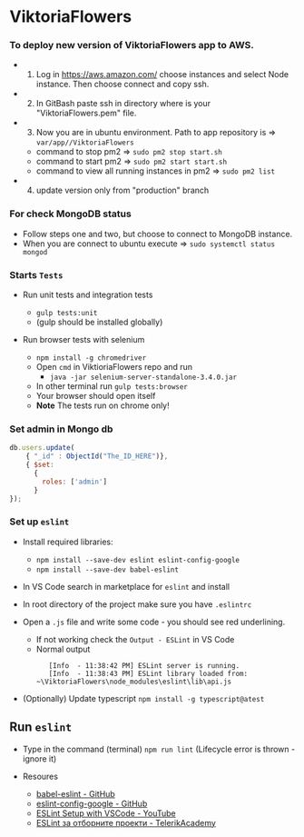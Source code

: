 # ViktoriaFlowers

### To deploy new version of ViktoriaFlowers app to AWS. 
* 1. Log in https://aws.amazon.com/ choose instances and select Node instance. Then choose connect and copy ssh.
* 2. In GitBash paste ssh in directory where is your "ViktoriaFlowers.pem" file. 
* 3. Now you are in ubuntu environment. Path to app repository is => `var/app//ViktoriaFlowers`
    * command to stop pm2 => `sudo pm2 stop start.sh`  
    * command to start pm2 => `sudo pm2 start start.sh`  
    * command to view all running instances in pm2 => `sudo pm2 list`  
* 4. update version only from "production" branch  
 
 ### For check MongoDB status  
* Follow steps one and two, but choose to connect to MongoDB instance.  
* When you are connect to ubuntu execute => `sudo systemctl status mongod`  


### Starts `Tests`
* Run unit tests and integration tests
  * `gulp tests:unit`
  * (gulp should be installed globally)

* Run browser tests with selenium
  * `npm install -g chromedriver`
  *  Open `cmd` in ViktioriaFlowers repo and run 
     * `java -jar selenium-server-standalone-3.4.0.jar`
  * In other terminal run `gulp tests:browser` 
  * Your browser should open itself
  * **Note** The tests run on chrome only!

### Set admin in Mongo db

```js
db.users.update(
    { "_id" : ObjectId("The_ID_HERE")}, 
    { $set:
      {
        roles: ['admin']
      }
});
```

### Set up `eslint`

* Install required libraries:
    * `npm install --save-dev eslint eslint-config-google`
    * `npm install --save-dev babel-eslint `

* In VS Code search in marketplace for `eslint` and install
* In root directory of the project make sure you have `.eslintrc`
* Open a `.js` file and write some code - you should see red underlining.
    * If not working check the `Output - ESLint` in VS Code
    * Normal output
      ```
         [Info  - 11:38:42 PM] ESLint server is running.
         [Info  - 11:38:43 PM] ESLint library loaded from: ~\ViktoriaFlowers\node_modules\eslint\lib\api.js
      ```
* (Optionally) Update typescript `npm install -g typescript@atest`

## Run `eslint`

* Type in the command (terminal) `npm run lint` (Lifecycle error is thrown - ignore it)


* Resoures
    * [babel-eslint - GitHub](https://github.com/babel/babel-eslint)
    * [eslint-config-google - GitHub](https://github.com/google/eslint-config-google)
    * [ESLint Setup with VSCode - YouTube](https://www.youtube.com/watch?v=w3qir73qU58)
    * [ESLint за отборните проекти - TelerikAcademy](http://telerikacademy.com/Forum/Questions/208193/ESLint-%D0%B7%D0%B0-%D0%BE%D1%82%D0%B1%D0%BE%D1%80%D0%BD%D0%B8%D1%82%D0%B5-%D0%BF%D1%80%D0%BE%D0%B5%D0%BA%D1%82%D0%B8-brace-style-%D0%B2%D1%8A%D0%B7%D0%BC%D0%BE%D0%B6%D0%BD%D0%BE%D1%81%D1%82-%D0%B7%D0%B0-%D1%81%D0%B2%D0%BE%D0%B1%D0%BE%D0%B4%D0%B5%D0%BD-%D0%B8%D0%B7%D0%B1%D0%BE%D1%80)
